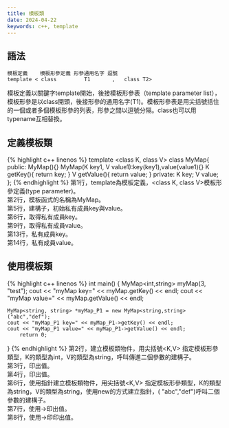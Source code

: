 ```yaml
---
title: 模板類
date: 2024-04-22
keywords: c++, template
---
```

## 語法  
```
模板定義    模板形參定義 形參通用名字 逗號 
template < class         T1       ,   class T2>
```
模板定義以關鍵字template開始，後接模板形參表（template parameter list），模板形參是以class開頭，後接形參的通用名字(T1)。模板形參表是用尖括號括住的一個或者多個模板形參的列表，形參之間以逗號分隔。class也可以用typename互相替換。

## 定義模板類
{% highlight c++ linenos %}
template <class K, class V>
class MyMap{
public:
    MyMap(){}
    MyMap(K key1, V value1):key(key1),value(value1){}
    K getKey(){
        return key;
    }
    V getValue(){
        return value;
    }
private:
    K key;
    V value;
};
{% endhighlight %}
第1行，template為模板定義，<class K, class V>模板形參定義(type parameter)。  
第2行，模板函式的名稱為MyMap。  
第5行，建構子，初始私有成員key與value。  
第6行，取得私有成員key。  
第9行，取得私有成員value。  
第13行，私有成員key。  
第14行，私有成員value。  
## 使用模板類
{% highlight c++ linenos %}
int main() {
    MyMap<int,string> myMap(3, "test");
    cout << "myMap key=" << myMap.getKey() << endl;
    cout << "myMap value=" << myMap.getValue() << endl;
    
    MyMap<string, string> *myMap_P1 = new MyMap<string,string>("abc","def");
    cout << "myMap_P1 key=" << myMap_P1->getKey() << endl;
    cout << "myMap_P1 value=" << myMap_P1->getValue() << endl;
        return 0;
}
{% endhighlight %}
第2行，建立模板類物件，用尖括號<K,V>  指定模板形參類型，K的類型為int，V的類型為string，呼叫傳進二個參數的建構子。  
第3行，印出值。  
第4行，印出值。  
第6行，使用指針建立模板類物件，用尖括號<K,V>  指定模板形參類型，K的類型為string，V的類型為string，使用new的方式建立指針，(
"abc","def")呼叫二個參數的建構子。  
第7行，使用->印出值。  
第8行，使用->印印出值。  